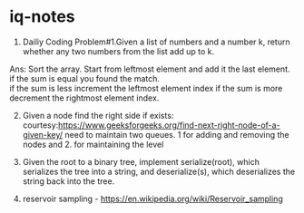 # iq-notes

1. Dailiy Coding Problem#1.Given a list of numbers and a number k, return whether any two numbers from the list add up to k.

Ans: Sort the array. Start from leftmost element and add it the last element.
      if the sum is equal you found the match.  
      if the sum is less increment the leftmost element index
      if the sum is more decrement the rightmost element index.

2. Given a node find the right side if exists: courtesy:https://www.geeksforgeeks.org/find-next-right-node-of-a-given-key/
      need to maintain two queues. 1 for adding and removing the nodes and 2. for maintaining the level

3. Given the root to a binary tree, implement serialize(root), which serializes the tree into a string, and deserialize(s), which deserializes the string back into the tree.

4. reservoir sampling - https://en.wikipedia.org/wiki/Reservoir_sampling
